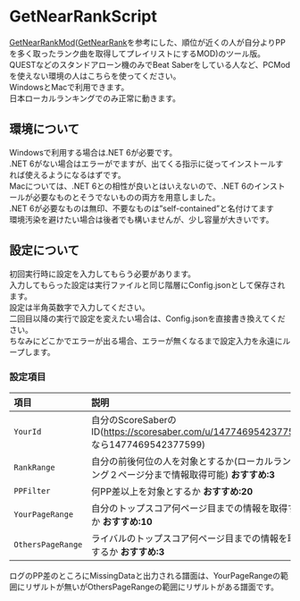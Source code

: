 # GetNearRankScript
[GetNearRankMod](https://github.com/rakkyo150/GetNearRankMod)([GetNearRank](https://github.com/culage/GetNearRank)を参考にした、順位が近くの人が自分よりPPを多く取ったランク曲を取得してプレイリストにするMOD)のツール版。<br>
QUESTなどのスタンドアローン機のみでBeat Saberをしている人など、PCModを使えない環境の人はこちらを使ってください。<br>
WindowsとMacで利用できます。<br>
日本ローカルランキングでのみ正常に動きます。<br>

## 環境について
Windowsで利用する場合は.NET 6が必要です。<br>
.NET 6がない場合はエラーがでますが、出てくる指示に従ってインストールすれば使えるようになるはずです。<br>
Macについては、.NET 6との相性が良いとはいえないので、.NET 6のインストールが必要なものとそうでないものの両方を用意しました。<br>
.NET 6が必要なものは無印、不要なものは”self-contained”と名付けてます<br>
環境汚染を避けたい場合は後者でも構いませんが、少し容量が大きいです。<br>

## 設定について
初回実行時に設定を入力してもらう必要があります。<br>
入力してもらった設定は実行ファイルと同じ階層にConfig.jsonとして保存されます。<br>
設定は半角英数字で入力してください。<br>
二回目以降の実行で設定を変えたい場合は、Config.jsonを直接書き換えてください。<br>
ちなみにどこかでエラーが出る場合、エラーが無くなるまで設定入力を永遠にループします。<br>

### 設定項目
|項目|説明|
|:---|:---|
|`YourId`|自分のScoreSaberのID(https://scoresaber.com/u/1477469542377599 なら1477469542377599)|
|`RankRange`|自分の前後何位の人を対象とするか(ローカルランキング２ページ分まで情報取得可能) **おすすめ:3**|
|`PPFilter`|何PP差以上を対象とするか **おすすめ:20**|
|`YourPageRange`|自分のトップスコア何ページ目までの情報を取得するか **おすすめ:10**|
|`OthersPageRange`|ライバルのトップスコア何ページ目までの情報を取得するか **おすすめ:3**|

ログのPP差のところにMissingDataと出力される譜面は、YourPageRangeの範囲にリザルトが無いがOthersPageRangeの範囲にリザルトがある譜面です。
